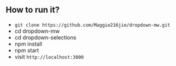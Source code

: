 ## How to run it?
* `git clone https://github.com/Maggie216jie/dropdown-mw.git`
* cd dropdown-mw
* cd dropdown-selections
* npm install
* npm start
* visit `http://localhost:3000`

